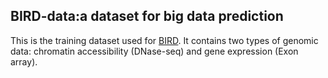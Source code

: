 ## BIRD-data:a dataset for big data prediction
This is the training dataset used for [BIRD](https://github.com/WeiqiangZhou/BIRD). It contains two types of genomic data: chromatin accessibility (DNase-seq) and gene expression (Exon array).
